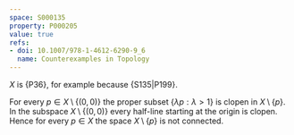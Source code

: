 ```yaml
---
space: S000135
property: P000205
value: true
refs:
- doi: 10.1007/978-1-4612-6290-9_6
  name: Counterexamples in Topology
---
```


$X$ is {P36}, for example because {S135|P199}.

For every $p\in X\setminus\{(0,0)\}$ the proper subset
$\{\lambda p: \lambda >1\}$ is clopen in $X\setminus\{p\}$.
In the subspace $X\setminus\{(0,0)\}$ every half-line
starting at the origin is clopen.
Hence for every $p\in X$ the space $X\setminus\{p\}$ is not connected.
